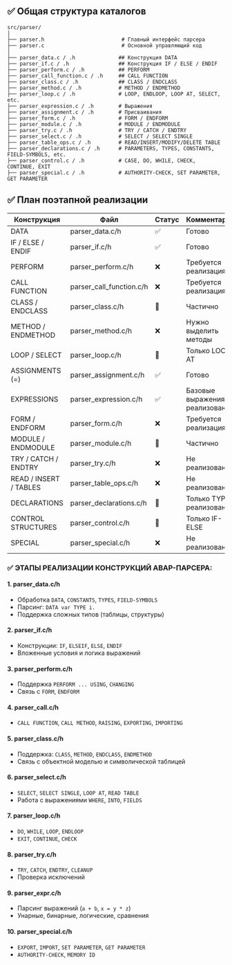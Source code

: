 ## ✅ **Общая структура каталогов**

```
src/parser/
│
├── parser.h                         # Главный интерфейс парсера
├── parser.c                         # Основной управляющий код
│
├── parser_data.c / .h              ## Конструкция DATA
├── parser_if.c / .h                ## Конструкция IF / ELSE / ENDIF
├── parser_perform.c / .h           ## PERFORM
├── parser_call_function.c / .h     ## CALL FUNCTION
├── parser_class.c / .h             ## CLASS / ENDCLASS
├── parser_method.c / .h            # METHOD / ENDMETHOD
├── parser_loop.c / .h              # LOOP, ENDLOOP, LOOP AT, SELECT, etc.
├── parser_expression.c / .h        # Выражения
├── parser_assignment.c / .h        # Присваивания
├── parser_form.c / .h              # FORM / ENDFORM
├── parser_module.c / .h            # MODULE / ENDMODULE
├── parser_try.c / .h               # TRY / CATCH / ENDTRY
├── parser_select.c / .h            # SELECT / SELECT SINGLE
├── parser_table_ops.c / .h         # READ/INSERT/MODIFY/DELETE TABLE
├── parser_declarations.c / .h      # PARAMETERS, TYPES, CONSTANTS, FIELD-SYMBOLS, etc.
├── parser_control.c / .h           # CASE, DO, WHILE, CHECK, CONTINUE, EXIT
├── parser_special.c / .h           # AUTHORITY-CHECK, SET PARAMETER, GET PARAMETER
```

## ✅ План поэтапной реализации

| Конструкция            | Файл                     | Статус | Комментарий                   |
| ---------------------- | ------------------------ | ------ | ----------------------------- |
| DATA                   | parser_data.c/h          | ✅    | Готово                        |
| IF / ELSE / ENDIF      | parser_if.c/h            | ✅    | Готово                        |
| PERFORM                | parser_perform.c/h       | ❌    | Требуется реализация          |
| CALL FUNCTION          | parser_call_function.c/h | ❌    | Требуется реализация          |
| CLASS / ENDCLASS       | parser_class.c/h         | 🔲    | Частично                      |
| METHOD / ENDMETHOD     | parser_method.c/h        | ❌    | Нужно выделить методы         |
| LOOP / SELECT          | parser_loop.c/h          | 🔲    | Только LOOP AT                |
| ASSIGNMENTS (=)        | parser_assignment.c/h    | ✅    | Готово                        |
| EXPRESSIONS            | parser_expression.c/h    | ✅    | Базовые выражения реализованы |
| FORM / ENDFORM         | parser_form.c/h          | ❌    | Требуется реализация          |
| MODULE / ENDMODULE     | parser_module.c/h        | 🔲    | Частично                      |
| TRY / CATCH / ENDTRY   | parser_try.c/h           | ❌    | Не реализовано                |
| READ / INSERT / TABLES | parser_table_ops.c/h     | ❌    | Не реализовано                |
| DECLARATIONS           | parser_declarations.c/h  | 🔲    | Только TYPES реализовано      |
| CONTROL STRUCTURES     | parser_control.c/h       | 🔲    | Только IF-ELSE                |
| SPECIAL                | parser_special.c/h       | ❌    | Не реализовано                |

### ✅ ЭТАПЫ РЕАЛИЗАЦИИ КОНСТРУКЦИЙ ABAP-ПАРСЕРА:

#### 1. **parser\_data.c/h**

* Обработка `DATA`, `CONSTANTS`, `TYPES`, `FIELD-SYMBOLS`
* Парсинг: `DATA var TYPE i.`
* Поддержка сложных типов (таблицы, структуры)

#### 2. **parser\_if.c/h**

* Конструкции: `IF`, `ELSEIF`, `ELSE`, `ENDIF`
* Вложенные условия и логика выражений

#### 3. **parser\_perform.c/h**

* Поддержка `PERFORM ... USING`, `CHANGING`
* Связь с `FORM`, `ENDFORM`

#### 4. **parser\_call.c/h**

* `CALL FUNCTION`, `CALL METHOD`, `RAISING`, `EXPORTING`, `IMPORTING`

#### 5. **parser\_class.c/h**

* Поддержка: `CLASS`, `METHOD`, `ENDCLASS`, `ENDMETHOD`
* Связь с объектной моделью и символической таблицей

#### 6. **parser\_select.c/h**

* `SELECT`, `SELECT SINGLE`, `LOOP AT`, `READ TABLE`
* Работа с выражениями `WHERE`, `INTO`, `FIELDS`

#### 7. **parser\_loop.c/h**

* `DO`, `WHILE`, `LOOP`, `ENDLOOP`
* `EXIT`, `CONTINUE`, `CHECK`

#### 8. **parser\_try.c/h**

* `TRY`, `CATCH`, `ENDTRY`, `CLEANUP`
* Проверка исключений

#### 9. **parser\_expr.c/h**

* Парсинг выражений (`a + b`, `x = y * z`)
* Унарные, бинарные, логические, сравнения

#### 10. **parser\_special.c/h**

* `EXPORT`, `IMPORT`, `SET PARAMETER`, `GET PARAMETER`
* `AUTHORITY-CHECK`, `MEMORY ID`
